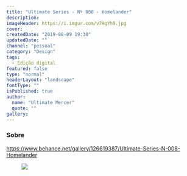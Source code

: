 ```yaml
---
title: "Ultimate Series - Nº 008 - Homelander"
description:
imageHeader: https://i.imgur.com/v7HqYh9.jpg
cover:
createdDate: "2019-08-09 19:30"
updatedDate: ""
channel: "pessoal"
category: "Design"
tags:
  - Edição digital
featured: false
type: "normal"
headerLayout: "landscape"
fontType: ""
isPublished: true
author:
  name: "Ultimate Mercer"
  quote: ""
gallery:
---
```


### Sobre

https://www.behance.net/gallery/126619387/Ultimate-Series-N-008-Homelander

<figure>
<img src="https://i.imgur.com/v7HqYh9.jpg" class="img-fluid mx-auto d-block">
</figure>

